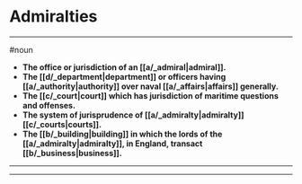 # Admiralties
---
#noun
- **The office or jurisdiction of an [[a/_admiral|admiral]].**
- **The [[d/_department|department]] or officers having [[a/_authority|authority]] over naval [[a/_affairs|affairs]] generally.**
- **The [[c/_court|court]] which has jurisdiction of maritime questions and offenses.**
- **The system of jurisprudence of [[a/_admiralty|admiralty]] [[c/_courts|courts]].**
- **The [[b/_building|building]] in which the lords of the [[a/_admiralty|admiralty]], in England, transact [[b/_business|business]].**
---
---
